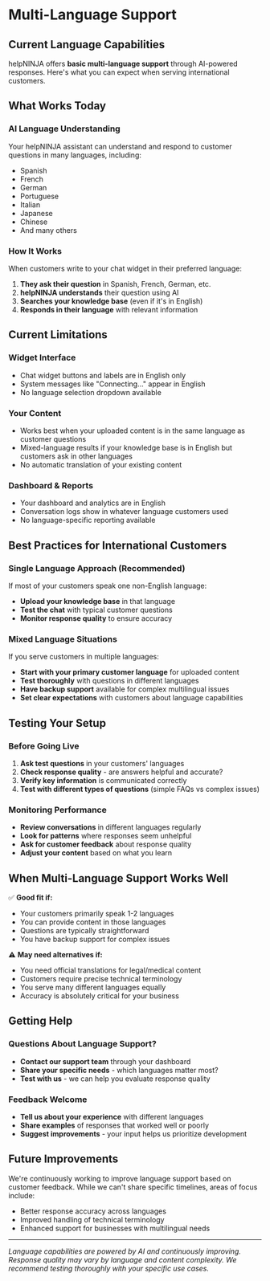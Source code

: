 # Multi-Language Support

## Current Language Capabilities

helpNINJA offers **basic multi-language support** through AI-powered responses. Here's what you can expect when serving international customers.

## What Works Today

### AI Language Understanding
Your helpNINJA assistant can understand and respond to customer questions in many languages, including:
- Spanish
- French  
- German
- Portuguese
- Italian
- Japanese
- Chinese
- And many others

### How It Works
When customers write to your chat widget in their preferred language:
1. **They ask their question** in Spanish, French, German, etc.
2. **helpNINJA understands** their question using AI
3. **Searches your knowledge base** (even if it's in English)
4. **Responds in their language** with relevant information

## Current Limitations

### Widget Interface
- Chat widget buttons and labels are in English only
- System messages like "Connecting..." appear in English
- No language selection dropdown available

### Your Content
- Works best when your uploaded content is in the same language as customer questions
- Mixed-language results if your knowledge base is in English but customers ask in other languages
- No automatic translation of your existing content

### Dashboard & Reports
- Your dashboard and analytics are in English
- Conversation logs show in whatever language customers used
- No language-specific reporting available

## Best Practices for International Customers

### Single Language Approach (Recommended)
If most of your customers speak one non-English language:
- **Upload your knowledge base** in that language
- **Test the chat** with typical customer questions
- **Monitor response quality** to ensure accuracy

### Mixed Language Situations
If you serve customers in multiple languages:
- **Start with your primary customer language** for uploaded content
- **Test thoroughly** with questions in different languages
- **Have backup support** available for complex multilingual issues
- **Set clear expectations** with customers about language capabilities

## Testing Your Setup

### Before Going Live
1. **Ask test questions** in your customers' languages
2. **Check response quality** - are answers helpful and accurate?
3. **Verify key information** is communicated correctly
4. **Test with different types of questions** (simple FAQs vs complex issues)

### Monitoring Performance
- **Review conversations** in different languages regularly
- **Look for patterns** where responses seem unhelpful
- **Ask for customer feedback** about response quality
- **Adjust your content** based on what you learn

## When Multi-Language Support Works Well

✅ **Good fit if:**
- Your customers primarily speak 1-2 languages
- You can provide content in those languages  
- Questions are typically straightforward
- You have backup support for complex issues

⚠️ **May need alternatives if:**
- You need official translations for legal/medical content
- Customers require precise technical terminology
- You serve many different languages equally
- Accuracy is absolutely critical for your business

## Getting Help

### Questions About Language Support?
- **Contact our support team** through your dashboard
- **Share your specific needs** - which languages matter most?
- **Test with us** - we can help you evaluate response quality

### Feedback Welcome
- **Tell us about your experience** with different languages
- **Share examples** of responses that worked well or poorly
- **Suggest improvements** - your input helps us prioritize development

## Future Improvements

We're continuously working to improve language support based on customer feedback. While we can't share specific timelines, areas of focus include:
- Better response accuracy across languages
- Improved handling of technical terminology
- Enhanced support for businesses with multilingual needs

---

*Language capabilities are powered by AI and continuously improving. Response quality may vary by language and content complexity. We recommend testing thoroughly with your specific use cases.*
